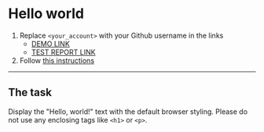 # Hello world
1. Replace `<your_account>` with your Github username in the links
    - [DEMO LINK](https://Ishchuk-R.github.io/layout_hello-world/report/html_report/.github.io/layout_hello-world/) <br>
    - [TEST REPORT LINK](https://Ishchuk-R.github.io/layout_hello-world/report/html_report/.github.io/layout_hello-world/report/html_report/)
2. Follow [this instructions](https://mate-academy.github.io/layout_task-guideline/)
___

## The task 
Display the "Hello, world!" text with the default browser styling. Please do not 
use any enclosing tags like `<h1>` or `<p>`.
